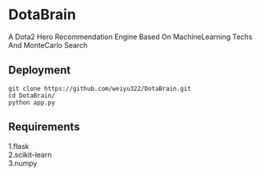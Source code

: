 # DotaBrain
A Dota2 Hero Recommendation Engine Based On MachineLearning Techs And MonteCarlo Search

## Deployment
```
git clone https://github.com/weiyu322/DotaBrain.git
cd DotaBrain/
python app.py
```

## Requirements
1.flask<br>
2.scikit-learn<br>
3.numpy
